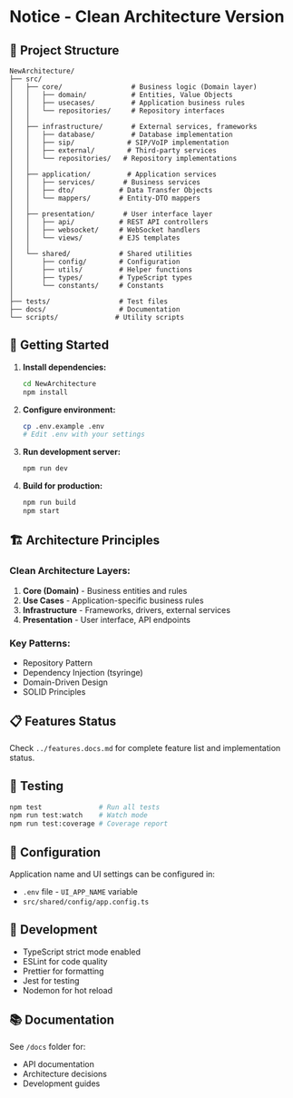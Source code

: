 # Notice - Clean Architecture Version

## 📁 Project Structure

```
NewArchitecture/
├── src/
│   ├── core/                 # Business logic (Domain layer)
│   │   ├── domain/           # Entities, Value Objects
│   │   ├── usecases/         # Application business rules
│   │   └── repositories/     # Repository interfaces
│   │
│   ├── infrastructure/       # External services, frameworks
│   │   ├── database/         # Database implementation
│   │   ├── sip/             # SIP/VoIP implementation
│   │   ├── external/        # Third-party services
│   │   └── repositories/   # Repository implementations
│   │
│   ├── application/         # Application services
│   │   ├── services/       # Business services
│   │   ├── dto/           # Data Transfer Objects
│   │   └── mappers/       # Entity-DTO mappers
│   │
│   ├── presentation/       # User interface layer
│   │   ├── api/           # REST API controllers
│   │   ├── websocket/     # WebSocket handlers
│   │   └── views/         # EJS templates
│   │
│   └── shared/            # Shared utilities
│       ├── config/        # Configuration
│       ├── utils/         # Helper functions
│       ├── types/         # TypeScript types
│       └── constants/     # Constants
│
├── tests/                 # Test files
├── docs/                  # Documentation
└── scripts/              # Utility scripts
```

## 🚀 Getting Started

1. **Install dependencies:**
   ```bash
   cd NewArchitecture
   npm install
   ```

2. **Configure environment:**
   ```bash
   cp .env.example .env
   # Edit .env with your settings
   ```

3. **Run development server:**
   ```bash
   npm run dev
   ```

4. **Build for production:**
   ```bash
   npm run build
   npm start
   ```

## 🏗️ Architecture Principles

### Clean Architecture Layers:
1. **Core (Domain)** - Business entities and rules
2. **Use Cases** - Application-specific business rules
3. **Infrastructure** - Frameworks, drivers, external services
4. **Presentation** - User interface, API endpoints

### Key Patterns:
- Repository Pattern
- Dependency Injection (tsyringe)
- Domain-Driven Design
- SOLID Principles

## 📋 Features Status

Check `../features.docs.md` for complete feature list and implementation status.

## 🧪 Testing

```bash
npm test              # Run all tests
npm run test:watch    # Watch mode
npm run test:coverage # Coverage report
```

## 📝 Configuration

Application name and UI settings can be configured in:
- `.env` file - `UI_APP_NAME` variable
- `src/shared/config/app.config.ts`

## 🔧 Development

- TypeScript strict mode enabled
- ESLint for code quality
- Prettier for formatting
- Jest for testing
- Nodemon for hot reload

## 📚 Documentation

See `/docs` folder for:
- API documentation
- Architecture decisions
- Development guides
